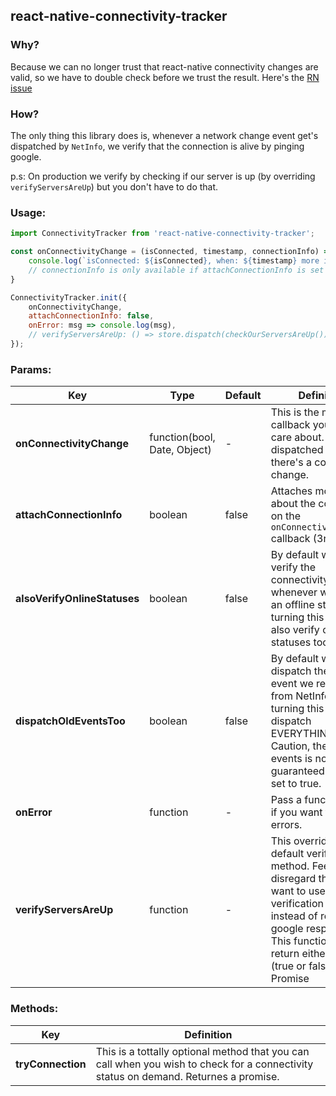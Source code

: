 ## react-native-connectivity-tracker


### Why?
Because we can no longer trust that react-native connectivity changes are valid, so we have to double check before we trust the result.
Here's the [RN issue](https://github.com/facebook/react-native/issues/8615)


### How?

The only thing this library does is, whenever a network change event get's dispatched by `NetInfo`, we verify that the connection is alive by pinging google.

p.s: On production we verify by checking if our server is up (by overriding `verifyServersAreUp`) but you don't have to do that.

### Usage:

```javascript
import ConnectivityTracker from 'react-native-connectivity-tracker';

const onConnectivityChange = (isConnected, timestamp, connectionInfo) => {
    console.log(`isConnected: ${isConnected}, when: ${timestamp} more info: ${JSON.stringify(connectionInfo)}`)
    // connectionInfo is only available if attachConnectionInfo is set to true
}

ConnectivityTracker.init({
    onConnectivityChange,
    attachConnectionInfo: false,
    onError: msg => console.log(msg),
    // verifyServersAreUp: () => store.dispatch(checkOurServersAreUp()),
});
```
    

### Params:

|Key 	| Type 	| Default	| Definition	 |
| ---	| --- 	| ---- 		| ----------- 	 |
| **onConnectivityChange**  	| function(bool, Date, Object)  | -  | This is the main callback you should care about. It get's dispatched whenever there's a connectivity change. |
| **attachConnectionInfo**   	| boolean  			| false | Attaches more details about the connection on the `onConnectivityChange` callback (3rd param) |
| **alsoVerifyOnlineStatuses**   	| boolean  			| false | By default we only verify the connectivity whenever we receive an offline status. By turning this on we'll also verify online statuses too. |
| **dispatchOldEventsToo**   	| boolean  			| false | By default we only dispatch the latest event we received from NetInfo. By turning this on we'll dispatch EVERYTHING. Caution, the order of events is not guaranteed if this is set to true. |
| **onError** 			| function  			| - | Pass a function here if you want to log errors.   |
| **verifyServersAreUp**   	| function 		| - | This overrides the default verification method. Feel free to disregard this, unless  want to use your own verification method, instead of relying to google responces. This function can return either a result (true or false) or a Promise  |


### Methods:

|Key 	|  Definition	 |
| ---	|  ----------- 	 |
| **tryConnection**   | This is a tottally optional method that you can call when you wish to check for a connectivity status on demand. Returnes a promise.|
